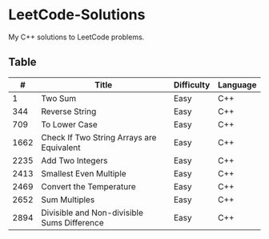# LeetCode-Solutions
My C++ solutions to LeetCode problems.

## Table
| #    | Title                                                            | Difficulty | Language |
|------|------------------------------------------------------------------|------------|----------|
| 1    | Two Sum                                                          | Easy       | C++      |
| 344  | Reverse String                                                   | Easy       | C++      |
| 709  | To Lower Case                                                    | Easy       | C++      |
| 1662 | Check If Two String Arrays are Equivalent                        | Easy       | C++      |
| 2235 | Add Two Integers                                                 | Easy       | C++      |
| 2413 | Smallest Even Multiple                                           | Easy       | C++      |
| 2469 | Convert the Temperature                                          | Easy       | C++      |
| 2652 | Sum Multiples                                                    | Easy       | C++      |
| 2894 | Divisible and Non-divisible Sums Difference                      | Easy       | C++      |
